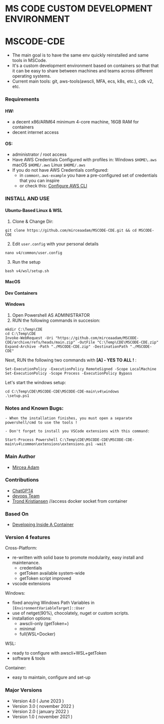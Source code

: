 # MS CODE CUSTOM DEVELOPMENT ENVIRONMENT
# MSCODE-CDE

- The main goal is to have the same env quickly reinstalled and same tools in MSCode.
- It's a custom development environment based on containers so that that it can be easy to share between machines and teams across different operating systems.
- Current main tools: git, aws-tools(awscli, MFA, ecs, k8s, etc.), cdk v2, etc.

### Requirements
#### HW:
- a decent x86/ARM64 minimum 4-core machine, 16GB RAM for containers
- decent internet access
#### OS:
- administrator / root access
- Have AWS Credentials Configured with profiles in:
    Windows `$HOME\.aws`
    macOS `$HOME/.aws`
    Linux `$HOME/.aws`
- If you do not have AWS Credentials configured:
    - in `common\.aws-example` you have a pre-configured set of credentials that you can inspire
    - or check this: [Configure AWS CLI](https://docs.aws.amazon.com/cli/latest/userguide/cli-configure-files.html)

### INSTALL AND USE
#### Ubuntu-Based Linux & WSL
1. Clone & Change Dir:
```
git clone https://github.com/mirceaadam/MSCODE-CDE.git && cd MSCODE-CDE
```
2. Edit `user.config` with your personal details
```
nano v4/common/user.config
```
3. Run the setup
```
bash v4/wsl/setup.sh
```
#### MacOS
#### Dev Containers 
#### Windows

1. Open Powershell AS ADMINISTRATOR
2. RUN the following commands in succesion:
```
mkdir C:\Temp\CDE
cd C:\Temp\CDE
Invoke-WebRequest -Uri "https://github.com/mirceaadam/MSCODE-CDE/archive/refs/heads/main.zip" -OutFile "C:\Temp\CDE\MSCODE-CDE.zip"
Expand-Archive -Path "./MSCODE-CDE.zip" -DestinationPath "./MSCODE-CDE"
```
Next, RUN the following two commands with 
**[A] - YES TO ALL !** :
```
Set-ExecutionPolicy -ExecutionPolicy RemoteSigned -Scope LocalMachine 
Set-ExecutionPolicy -Scope Process -ExecutionPolicy Bypass
```
Let's start the windows setup:
``` 
cd C:\Temp\CDE\MSCODE-CDE\MSCODE-CDE-main\v4\windows
.\setup.ps1
```
### Notes and Known Bugs:

    - When the installation finishes, you must open a separate powershell/cmd to use the tools !

    - Don't forget to install you VSCode extensions with this command:

    Start-Process Powershell C:\Temp\CDE\MSCODE-CDE\MSCODE-CDE-main\v4\common\extensions\extensions.ps1 -wait

### Main Author
- [Mircea Adam](https://github.com/mirceaadam)

### Contributions
- [ChatGPT4](https://chat.openai.com/)
- [devops Team](https://google.com)
- [Trond Kristiansen](https://github.com) //access docker socket from container

### Based On
- [Developing Inside A Container](https://code.visualstudio.com/docs/devcontainers/containers#_quick-start-open-an-existing-folder-in-a-container)

### Version 4 features
Cross-Platform:
- re-written with solid base to promote modularity, easy install and maintenance.
    - credentials
    - getToken available system-wide
    - getToken script improved
- vscode extensions 

Windows:
- fixed anoying Windows Path Variables in `[EnvironmentVariableTarget]::User` 
- use of netget(90%), chocolately, nuget or custom scripts.
- installation options: 
    - awscli-only (getToken+)
    - minimal 
    - full(WSL+Docker)  

WSL:
- ready to configure with awscli+WSL+getToken
- software & tools

Container:
- easy to maintain, configure and set-up
### Major Versions 
- Version 4.0 ( June 2023 )
- Version 3.0 ( november 2022 )
- Version 2.0 ( january 2022 )
- Version 1.0 ( november 2021 )